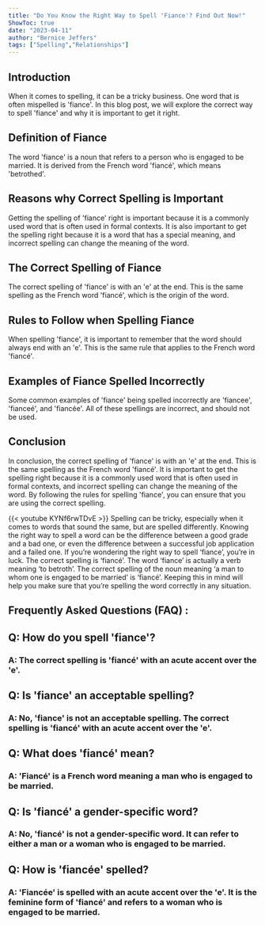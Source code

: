 ```yaml
---
title: "Do You Know the Right Way to Spell 'Fiance'? Find Out Now!"
ShowToc: true 
date: "2023-04-11"
author: "Bernice Jeffers" 
tags: ["Spelling","Relationships"]
---
```

## Introduction

When it comes to spelling, it can be a tricky business. One word that is often mispelled is 'fiance'. In this blog post, we will explore the correct way to spell 'fiance' and why it is important to get it right.

## Definition of Fiance

The word 'fiance' is a noun that refers to a person who is engaged to be married. It is derived from the French word 'fiancé', which means 'betrothed'.

## Reasons why Correct Spelling is Important

Getting the spelling of 'fiance' right is important because it is a commonly used word that is often used in formal contexts. It is also important to get the spelling right because it is a word that has a special meaning, and incorrect spelling can change the meaning of the word.

## The Correct Spelling of Fiance

The correct spelling of 'fiance' is with an 'e' at the end. This is the same spelling as the French word 'fiancé', which is the origin of the word.

## Rules to Follow when Spelling Fiance

When spelling 'fiance', it is important to remember that the word should always end with an 'e'. This is the same rule that applies to the French word 'fiancé'.

## Examples of Fiance Spelled Incorrectly

Some common examples of 'fiance' being spelled incorrectly are 'fiancee', 'fianceé', and 'fiancée'. All of these spellings are incorrect, and should not be used.

## Conclusion

In conclusion, the correct spelling of 'fiance' is with an 'e' at the end. This is the same spelling as the French word 'fiancé'. It is important to get the spelling right because it is a commonly used word that is often used in formal contexts, and incorrect spelling can change the meaning of the word. By following the rules for spelling 'fiance', you can ensure that you are using the correct spelling.

{{< youtube KYNf6rwTDvE >}} 
Spelling can be tricky, especially when it comes to words that sound the same, but are spelled differently. Knowing the right way to spell a word can be the difference between a good grade and a bad one, or even the difference between a successful job application and a failed one. If you’re wondering the right way to spell ‘fiance’, you’re in luck. The correct spelling is ‘fiancé’. The word ‘fiance’ is actually a verb meaning ‘to betroth’. The correct spelling of the noun meaning ‘a man to whom one is engaged to be married’ is ‘fiancé’. Keeping this in mind will help you make sure that you’re spelling the word correctly in any situation.

## Frequently Asked Questions (FAQ) :
<h2>Q: How do you spell 'fiance'?</h2>

<h3>A: The correct spelling is 'fiancé' with an acute accent over the 'e'.</h3>

<h2>Q: Is 'fiance' an acceptable spelling?</h2>

<h3>A: No, 'fiance' is not an acceptable spelling. The correct spelling is 'fiancé' with an acute accent over the 'e'.</h3>

<h2>Q: What does 'fiancé' mean?</h2>

<h3>A: 'Fiancé' is a French word meaning a man who is engaged to be married.</h3>

<h2>Q: Is 'fiancé' a gender-specific word?</h2>

<h3>A: No, 'fiancé' is not a gender-specific word. It can refer to either a man or a woman who is engaged to be married.</h3>

<h2>Q: How is 'fiancée' spelled?</h2>

<h3>A: 'Fiancée' is spelled with an acute accent over the 'e'. It is the feminine form of 'fiancé' and refers to a woman who is engaged to be married.</h3>





